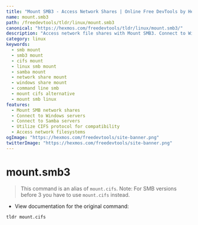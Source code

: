 ```yaml
---
title: "Mount SMB3 - Access Network Shares | Online Free DevTools by Hexmos"
name: mount.smb3
path: /freedevtools/tldr/linux/mount.smb3
canonical: "https://hexmos.com/freedevtools/tldr/linux/mount.smb3/"
description: "Access network file shares with Mount SMB3. Connect to Windows and Samba servers. Command line tool for mounting SMB shares. Free online tool, no registration required."
category: linux
keywords:
  - smb mount
  - smb3 mount
  - cifs mount
  - linux smb mount
  - samba mount
  - network share mount
  - windows share mount
  - command line smb
  - mount cifs alternative
  - mount smb linux
features:
  - Mount SMB network shares
  - Connect to Windows servers
  - Connect to Samba servers
  - Utilize CIFS protocol for compatibility
  - Access network filesystems
ogImage: "https://hexmos.com/freedevtools/site-banner.png"
twitterImage: "https://hexmos.com/freedevtools/site-banner.png"
---
```


# mount.smb3

> This command is an alias of `mount.cifs`.
> Note: For SMB versions before 3 you have to use `mount.cifs` instead.

- View documentation for the original command:

`tldr mount.cifs`

